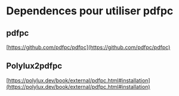 # Dependences pour utiliser pdfpc 

## pdfpc

[https://github.com/pdfpc/pdfpc](https://github.com/pdfpc/pdfpc)

## Polylux2pdfpc

[https://polylux.dev/book/external/pdfpc.html#installation](https://polylux.dev/book/external/pdfpc.html#installation)

